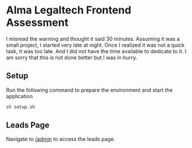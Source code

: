 # Alma Legaltech Frontend Assessment

I misread the warning and thought it said 30 minutes. Assuming it was a small project, I started very late at night. Once I realized it was not a quick task, it was too late. And I did not have the time available to dedicate to it. I am sorry that this is not done better but I was in hurry.

## Setup

Run the following command to prepare the environment and start the application

```bash
sh setup.sh
```

## Leads Page

Navigate to [/admin](http://localhost:3000/admin) to access the leads page.

